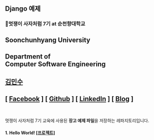 ## Django 예제

### 🦁멋쟁이 사‍자처럼 7기 at 순천향대학교

## Soonchunhyang University
Department of<br/> Computer Software Engineering
------------------------------------------

##  [김민수](https://github.com/alstn2468)
## [ [Facebook](https://www.facebook.com/profile.php?id=100003769223078) ] [ [Github](https://github.com/alstn2468) ] [ [LinkedIn](https://www.linkedin.com/in/minsu-kim-336289160/) ] [ [Blog](https://alstn2468.github.io/) ]<br/>

<br/>

멋쟁이 사자처럼 7기 교육에 사용된 **장고 예제 파일**을 저장하는 레파지토리입니다.

#### 1. Hello World! [[프로젝트]](https://github.com/LikeLionSCH/Django_Example/tree/master/firstproject)
